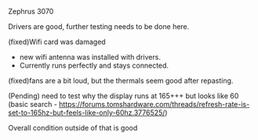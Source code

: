 Zephrus 3070 

Drivers are good, further testing needs to be done here.

(fixed)Wifi card was damaged
- new wifi antenna was installed with drivers.
- Currently runs perfectly and stays connected.





(fixed)fans are a bit loud, but the thermals seem good after repasting.


(Pending) need to test why the display runs at 165+++ but looks like 60
(basic search - https://forums.tomshardware.com/threads/refresh-rate-is-set-to-165hz-but-feels-like-only-60hz.3776525/)

Overall condition outside of that is good
